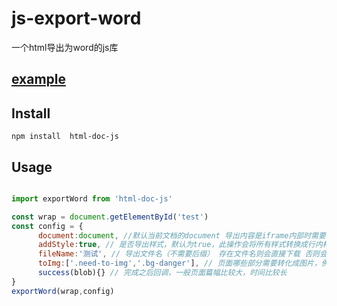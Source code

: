 # js-export-word 
一个html导出为word的js库   

## [example](https://huangbohang.github.io/export-word/examples)

## Install  
    npm install  html-doc-js

## Usage     
  
```javascript    

import exportWord from 'html-doc-js'

const wrap = document.getElementById('test')
const config = {
      document:document, //默认当前文档的document 导出内容是iframe内部时需要使用iframe的document，注意iframe同域
      addStyle:true, // 是否导出样式，默认为true，此操作会将所有样式转换成行内样式导出
      fileName:'测试', // 导出文件名（不需要后缀） 存在文件名则会直接下载 否则会仅在success中返回blob
      toImg:['.need-to-img','.bg-danger'], // 页面哪些部分需要转化成图片，例如echart图表之类
      success(blob){} // 完成之后回调，一般页面篇幅比较大，时间比较长
}
exportWord(wrap,config)  

```
   

